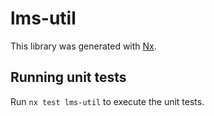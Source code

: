 # lms-util

This library was generated with [Nx](https://nx.dev).

## Running unit tests

Run `nx test lms-util` to execute the unit tests.
